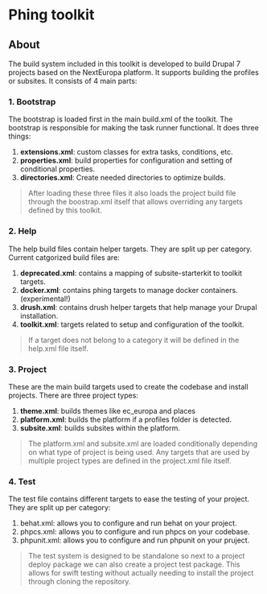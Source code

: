 # Phing toolkit

## About
The build system included in this toolkit is developed to build Drupal
7 projects based on the NextEuropa platform. It supports building the
profiles or subsites. It consists of 4 main parts:

### 1. Bootstrap
The bootstrap is loaded first in the main build.xml of the toolkit. The
bootstrap is responsible for making the task runner functional. It does
three things:

1. **extensions.xml**: custom classes for extra tasks, conditions, etc.
2. **properties.xml**: build properties for configuration and setting of
conditional properties.
3. **directories.xml**: Create needed directories to optimize builds.

> After loading these three files it also loads the project build file
> through the boostrap.xml itself that allows overriding any targets
> defined by this toolkit.

### 2. Help
The help build files contain helper targets. They are split up per
category. Current catgorized build files are:

1. **deprecated.xml**: contains a mapping of subsite-starterkit to toolkit
targets.
2. **docker.xml**: contains phing targets to manage docker containers.
(experimental!)
3. **drush.xml**: contains drush helper targets that help manage your
Drupal installation.
4. **toolkit.xml**: targets related to setup and configuration of the
toolkit.

> If a target does not belong to a category it will be defined in the
> help.xml file itself.

### 3. Project
These are the main build targets used to create the codebase and install
projects. There are three project types:

1. **theme.xml**: builds themes like ec_europa and places
2. **platform.xml**: builds the platform if a profiles folder is
detected.
3. **subsite.xml**: builds subsites within the platform.

> The platform.xml and subsite.xml are loaded conditionally depending on
> what type of project is being used. Any targets that are used by
> multiple project types are defined in the project.xml file itself.

### 4. Test
The test file contains different targets to ease the testing of your
project. They are split up per category:

1. behat.xml: allows you to configure and run behat on your project.
2. phpcs.xml: allows you to configure and run phpcs on your codebase.
3. phpunit.xml: allows you to configure and run phpunit on your pruject.

> The test system is designed to be standalone so next to a project
> deploy package we can also create a project test package. This allows
> for swift testing without actually needing to install the project
> through cloning the repository.


